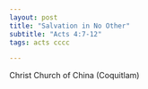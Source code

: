 ```yaml
---
layout: post
title: "Salvation in No Other"
subtitle: "Acts 4:7-12"
tags: acts cccc

---
```

Christ Church of China (Coquitlam)
